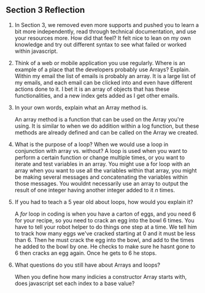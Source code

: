 ## Section 3 Reflection

1. In Section 3, we removed even more supports and pushed you to learn a bit more independently, read through technical documentation, and use your resources more. How did that feel?
   It felt nice to lean on my own knowledge and try out different syntax to see what failed or worked within javascript.

2. Think of a web or mobile application you use regularly. Where is an example of a place that the developers probably use Arrays? Explain.
   Within my email the list of emails is probably an array.  It is a large list of
   my emails, and each email can be clicked into and even have different actions done to it.  I bet it is an array of objects that has these functionalities,  and a new index gets added as I get other emails.

3. In your own words, explain what an Array method is.

   An array method is a function that can be used on the Array you're using.  It is similar to when we do addition within a log function, but these methods are already defined and can be called on the Array we created.

4. What is the purpose of a loop? When we would use a loop in conjunction with array vs. without?
   A loop is used when you want to perform a certain function or change multiple times, or you want to iterate and test variables in an array.  You might use a for loop with an array when you want to use all the variables within that array, you might be making several messages and concatenating the variables within those messages.  You wouldnt necessarily use an array to output the result of one integer having another integer added to it _n_ times.

5. If you had to teach a 5 year old about loops, how would you explain it?

   A _for_ loop in coding is when you have a carton of eggs, and you need 6 for your recipe, so you need to crack an egg into the bowl 6 times. You have to tell your robot helper to do things one step at a time. We tell him to track how many eggs we've cracked starting at 0 and it must be less than 6.  Then he must crack the egg into the bowl, and add to the times he added to the bowl by one. He checks to make sure he hasnt gone to 6 then cracks an egg again. Once he gets to 6 he stops.

6. What questions do you still have about Arrays and loops?

   When you define how many indicies a constructor Array starts with, does javascript
   set each index to a base value? 
